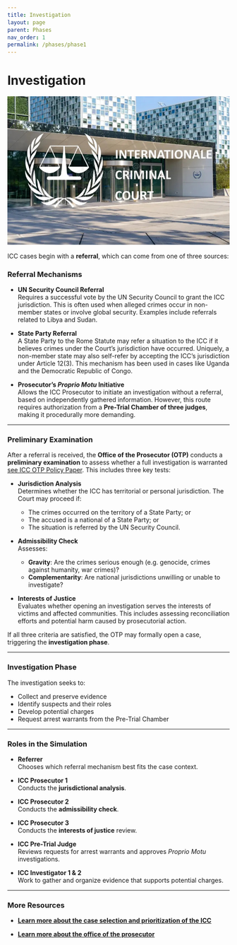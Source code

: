 ```yaml
---
title: Investigation
layout: page
parent: Phases
nav_order: 1
permalink: /phases/phase1
---
```


# Investigation

![Header Visual](assets/images/icc.jpeg)

ICC cases begin with a **referral**, which can come from one of three sources:

### Referral Mechanisms

- **UN Security Council Referral**  
  Requires a successful vote by the UN Security Council to grant the ICC jurisdiction. This is often used when alleged crimes occur in non-member states or involve global security. Examples include referrals related to Libya and Sudan.

- **State Party Referral**  
  A State Party to the Rome Statute may refer a situation to the ICC if it believes crimes under the Court’s jurisdiction have occurred. Uniquely, a non-member state may also self-refer by accepting the ICC’s jurisdiction under Article 12(3). This mechanism has been used in cases like Uganda and the Democratic Republic of Congo.

- **Prosecutor’s *Proprio Motu* Initiative**  
  Allows the ICC Prosecutor to initiate an investigation without a referral, based on independently gathered information. However, this route requires authorization from a **Pre-Trial Chamber of three judges**, making it procedurally more demanding.

---

### Preliminary Examination

After a referral is received, the **Office of the Prosecutor (OTP)** conducts a **preliminary examination** to assess whether a full investigation is warranted [see ICC OTP Policy Paper](https://www.icc-cpi.int/sites/default/files/documents/OTP-Policy_Paper_Preliminary_Examinations_2013-ENG.pdf). This includes three key tests:

- **Jurisdiction Analysis**  
  Determines whether the ICC has territorial or personal jurisdiction. The Court may proceed if:
  - The crimes occurred on the territory of a State Party; or
  - The accused is a national of a State Party; or
  - The situation is referred by the UN Security Council.

- **Admissibility Check**  
  Assesses:
  - **Gravity**: Are the crimes serious enough (e.g. genocide, crimes against humanity, war crimes)?
  - **Complementarity**: Are national jurisdictions unwilling or unable to investigate?

- **Interests of Justice**  
  Evaluates whether opening an investigation serves the interests of victims and affected communities. This includes assessing reconciliation efforts and potential harm caused by prosecutorial action.

If all three criteria are satisfied, the OTP may formally open a case, triggering the **investigation phase**.

---

### Investigation Phase

The investigation seeks to:
- Collect and preserve evidence
- Identify suspects and their roles
- Develop potential charges
- Request arrest warrants from the Pre-Trial Chamber

---

### Roles in the Simulation

- **Referrer**  
  Chooses which referral mechanism best fits the case context.

- **ICC Prosecutor 1**  
  Conducts the **jurisdictional analysis**.

- **ICC Prosecutor 2**  
  Conducts the **admissibility check**.

- **ICC Prosecutor 3**  
  Conducts the **interests of justice** review.

- **ICC Pre-Trial Judge**  
  Reviews requests for arrest warrants and approves *Proprio Motu* investigations.

- **ICC Investigator 1 & 2**  
  Work to gather and organize evidence that supports potential charges.

---

### More Resources

- **[Learn more about the case selection and prioritization of the ICC](https://www.icc-cpi.int/sites/default/files/itemsDocuments/20160915_OTP-Policy_Case-Selection_Eng.pdf)**

- **[Learn more about the office of the prosecutor](https://www.icc-cpi.int/sites/default/files/NR/rdonlyres/1FA7C4C6-DE5F-42B7-8B25-60AA962ED8B6/143594/030905_Policy_Paper.pdf)**
